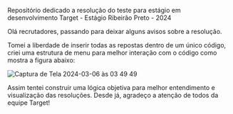 Repositório dedicado a resolução do teste para estágio em desenvolvimento Target - Estágio Ribeirão Preto - 2024

Olá recrutadores, passando para deixar alguns avisos sobre a resolução.

Tomei a liberdade de inserir todas as repostas dentro de um único código, criei uma estrutura de menu para melhor interação com o código como mostra a figura abaixo:

![Captura de Tela 2024-03-06 às 03 49 49](https://github.com/GabaDev2412/reposta-teste-estagio-target/assets/100285345/95157309-b3b3-4622-aa45-037913915072)

Assim tentei construir uma lógica objetiva para melhor entendimento e visualização das resoluções.
Desde já, agradeço a atenção de todos da equipe Target!
